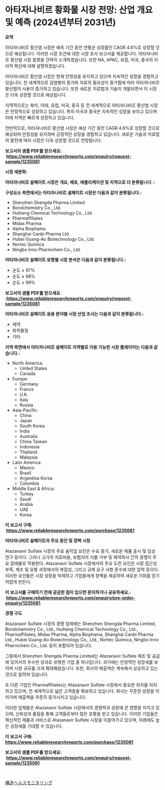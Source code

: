 <p><h1>아타자나비르 황화물 시장 전망: 산업 개요 및 예측 (2024년부터 2031년)</h1></p><p><strong>요약</strong></p>
<p><p>아타자나비르 황산염 시장은 예측 기간 동안 연평균 성장률인 CAGR 4.6%로 성장할 것으로 예상됩니다. 이러한 시장 조건에 대한 시장 조사 보고서를 제공합니다. 아타자나비르 황산염 시장 동향을 간략히 소개하겠습니다. 또한 NA, APAC, 유럽, 미국, 중국의 지리적 확산에 대해 설명하겠습니다.</p><p>아타자나비르 황산염 시장은 현재 안정성을 유지하고 있으며 지속적인 성장을 경험하고 있습니다. 전 세계적으로 감염병의 증가와 치료의 필요성이 증가함에 따라 아타자나비르 황산염의 사용이 증가하고 있습니다. 또한 새로운 치료법과 기술이 개발되면서 이 시장은 더욱 성장할 것으로 예상됩니다.</p><p>지역적으로는 북미, 아태, 유럽, 미국, 중국 등 전 세계적으로 아타자나비르 황산염 시장은 안정적으로 성장하고 있습니다. 특히 미국과 중국은 지속적인 성장을 보이고 있으며 아태 지역은 빠르게 성장하고 있습니다.</p><p>전반적으로, 아타자나비르 황산염 시장은 예상 기간 동안 CAGR 4.6%로 성장할 것으로 예상되며 안정성을 유지하며 긍정적인 성장을 경험하고 있습니다. 새로운 기술과 치료법의 발전에 따라 시장은 더욱 성장할 것으로 전망됩니다.</p></p>
<p><strong>보고서의 샘플 PDF를 받으세요: &nbsp;<a href="https://www.reliableresearchreports.com/enquiry/request-sample/1235081">https://www.reliableresearchreports.com/enquiry/request-sample/1235081</a></strong></p>
<p><strong>시장 세분화:</strong></p>
<p><strong> 아타자나비르 설페이트 시장은 개요, 배포, 애플리케이션 및 지역으로 더 분류됩니다. :</strong></p>
<p><strong>구성요소 측면에서는 아타자나비르 설페이트 시장은 다음과 같이 분류됩니다.:</strong></p>
<p><ul><li>Shenzhen Shengda Pharma Limited</li><li>Bondchemistry Co., Ltd.</li><li>Huiheng Chemical Technology Co., Ltd.</li><li>Pharmaffiliates</li><li>Midas Pharma</li><li>Alpha Biophama</li><li>Shanghai Canbi Pharma Ltd.</li><li>Hubei Guang-Ao Biotechnology Co., Ltd.</li><li>Nortec Química</li><li>Ningbo Inno Pharmchem Co., Ltd.</li></ul></p>
<p><strong> 아타자나비르 설페이트 유형별 시장 분석은 다음과 같이 분류됩니다.:</strong></p>
<p><ul><li>순도 ≥ 97%</li><li>순도 ≥ 98%</li><li>순도 ≥ 99%</li></ul></p>
<p><strong>보고서의 샘플 PDF를 받으세요 :<a href="https://www.reliableresearchreports.com/enquiry/request-sample/1235081">https://www.reliableresearchreports.com/enquiry/request-sample/1235081</a></strong></p>
<p><strong> 아타자나비르 설페이트 응용 분야별 시장 산업 조사는 다음과 같이 분류됩니다.:</strong></p>
<p><ul><li>제약</li><li>화학물질</li><li>기타</li></ul></p>
<p><strong>지역 측면에서 아타자나비르 설페이트 지역별로 이용 가능한 시장 플레이어는 다음과 같습니다.:</strong></p>
<p><ul>
    <li>
        North America:
        <ul>
            <li>United States</li>
            <li>Canada</li>
        </ul>
    </li>
    <li>
        Europe:
        <ul>
            <li>Germany</li>
            <li>France</li>
            <li>U.K.</li>
            <li>Italy</li>
            <li>Russia</li>
        </ul>
    </li>
    <li>
        Asia-Pacific:
        <ul>
            <li>China</li>
            <li>Japan</li>
            <li>South Korea</li>
            <li>India</li>
            <li>Australia</li>
            <li>China Taiwan</li>
            <li>Indonesia</li>
            <li>Thailand</li>
            <li>Malaysia</li>
        </ul>
    </li>
    <li>
        Latin America:
        <ul>
            <li>Mexico</li>
            <li>Brazil</li>
            <li>Argentina Korea</li>
            <li>Colombia</li>
        </ul>
    </li>
    <li>
        Middle East & Africa:
        <ul>
            <li>Turkey</li>
            <li>Saudi</li>
            <li>Arabia</li>
            <li>UAE</li>
            <li>Korea</li>
        </ul>
    </li>
    </ul></p>
<p><strong>이 보고서 구매: &nbsp;<a href="https://www.reliableresearchreports.com/purchase/1235081">https://www.reliableresearchreports.com/purchase/1235081</a></strong></p>
<p><strong>아타자나비르 설페이트의 주요 동인 및 장벽 시장</strong></p>
<p><p>Atazanavir Sulfate 시장의 주요 움직임 요인은 수요 증가, 새로운 제품 출시 및 임상 연구 등이다. 그러나 고가의 치료비용, 보험자의 지불 거부 및 제약회사 간의 경쟁이 주요 장애물로 작용한다. Atazanavir Sulfate 시장에서의 주요 도전 요인은 시장 접근성 부족, 제조 및 유통 과정에서의 복잡성, 그리고 규제 요구 사항 준수에 대한 압력 등이다. 이러한 요인들은 시장 성장을 억제하고 기업들에게 장벽을 제공하여 새로운 기회를 얻기 어렵게 만든다.</p></p>
<p><strong>이 보고서를 구매하기 전에 궁금한 점이 있으면 문의하거나 공유하세요.: &nbsp;<a href="https://www.reliableresearchreports.com/enquiry/pre-order-enquiry/1235081">https://www.reliableresearchreports.com/enquiry/pre-order-enquiry/1235081</a></strong></p>
<p><strong>경쟁 구도</strong></p>
<p><p>Atazanavir Sulfate 시장의 경쟁 업체에는 Shenzhen Shengda Pharma Limited, Bondchemistry Co., Ltd., Huiheng Chemical Technology Co., Ltd., Pharmaffiliates, Midas Pharma, Alpha Biophama, Shanghai Canbi Pharma Ltd., Hubei Guang-Ao Biotechnology Co., Ltd., Nortec Química, Ningbo Inno Pharmchem Co., Ltd. 등이 포함되어 있습니다.</p><p>그중에서 Shenzhen Shengda Pharma Limited는 Atazanavir Sulfate 제조 및 공급에 있어서의 우수한 성과로 유명한 기업 중 하나입니다. 과거에는 안정적인 성장세를 보이며 시장 규모를 크게 확대해왔습니다. 또한, 회사의 매출액은 계속해서 상승하고 있는 것으로 알려져 있습니다.</p><p>또 다른 기업인 Pharmaffiliates는 Atazanavir Sulfate 시장에서 중요한 위치를 차지하고 있으며, 전 세계적으로 넓은 고객층을 확보하고 있습니다. 회사는 꾸준한 성장을 이어가며 매출액을 꾸준히 증가시키고 있습니다.</p><p>이러한 업체들은 Atazanavir Sulfate 시장에서의 경쟁력과 성장에 큰 영향을 미치고 있으며, 신뢰성과 품질을 통해 고객들로부터 많은 호평을 받고 있습니다. 이러한 기업들은 혁신적인 제품과 서비스로 Atazanavir Sulfate 시장을 이끌어가고 있으며, 미래에도 높은 성장세를 기대할 수 있습니다.</p></p>
<p><strong>이 보고서 구매: &nbsp; <a href="https://www.reliableresearchreports.com/purchase/1235081">https://www.reliableresearchreports.com/purchase/1235081</a></strong></p>
<p><strong>보고서의 샘플 PDF를 받으세요: &nbsp;<a href="https://www.reliableresearchreports.com/enquiry/request-sample/1235081">https://www.reliableresearchreports.com/enquiry/request-sample/1235081</a></strong><strong></strong></p>
<p>&nbsp;</p>
<p><p><a href="https://github.com/SarahFahey88/Market-Research-Report-List-1/blob/main/157426112880.md">構造ヘルスモニタリング</a></p></p>